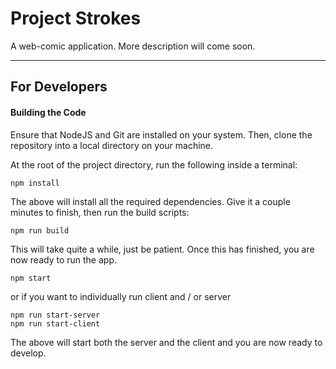 # Project Strokes

A web-comic application. More description will come soon.

---

## For Developers

#### Building the Code

Ensure that NodeJS and Git are installed on your system. Then, clone the repository into a local directory on your machine.

At the root of the project directory, run the following inside a terminal:

```
npm install
```

The above will install all the required dependencies. Give it a couple minutes to finish, then run the build scripts:

```
npm run build
```

This will take quite a while, just be patient. Once this has finished, you are now ready to run the app.

```
npm start
```
or if you want to individually run client and / or server
```
npm run start-server
npm run start-client
```
The above will start both the server and the client and you are now ready to develop.
